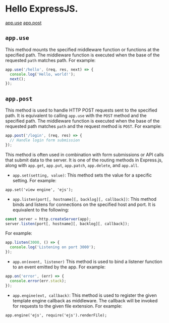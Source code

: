 # Hello ExpressJS.

[app.use](#appuse) [app.post](#apppost)

## `app.use`
This method mounts the specified middleware function or functions at the specified path. The middleware function is executed when the base of the requested `path` matches path. For example:
```js
app.use('/hello', (req, res, next) => {
  console.log('Hello, world!');
  next();
});

```
## `app.post`
This method is used to handle HTTP POST requests sent to the specified path. It is equivalent to calling `app.use` with the `POST` method and the specified path. The middleware function is executed when the base of the requested path matches `path` and the request method is `POST`. For example:
```js
app.post('/login', (req, res) => {
  // Handle login form submission
});
```
This method is often used in combination with form submissions or API calls that submit data to the server. It is one of the routing methods in Express.js, along with `app.get`, `app.put`, `app.patch`, `app.delete`, and `app.all`.

* `app.set(setting, value)`: This method sets the value for a specific setting. For example:
```
app.set('view engine', 'ejs');
```

* `app.listen(port[, hostname][, backlog][, callback])`: This method binds and listens for connections on the specified host and port. It is equivalent to the following:
```js
const server = http.createServer(app);
server.listen(port[, hostname][, backlog][, callback]);
```
For example:
```js
app.listen(3000, () => {
  console.log('Listening on port 3000');
});
```
* `app.on(event, listener)` This method is used to bind a listener function to an event emitted by the app. For example:
```js
app.on('error', (err) => {
  console.error(err.stack);
});
```
* `app.engine(ext, callback)`: This method is used to register the given template engine callback as middleware. The callback will be invoked for requests to the given file extension. For example:

```
app.engine('ejs', require('ejs').renderFile);
```




